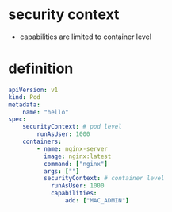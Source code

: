 # security context
- capabilities are limited to container level

# definition
```yaml
apiVersion: v1
kind: Pod
metadata:
	name: "hello"
spec:
	securityContext: # pod level
		runAsUser: 1000
    containers:
        - name: nginx-server
	      image: nginx:latest
	      command: ["nginx"]
		  args: [""]
		  securityContext: # container level
			runAsUser: 1000
			capabilities:
				add: ["MAC_ADMIN"]
```